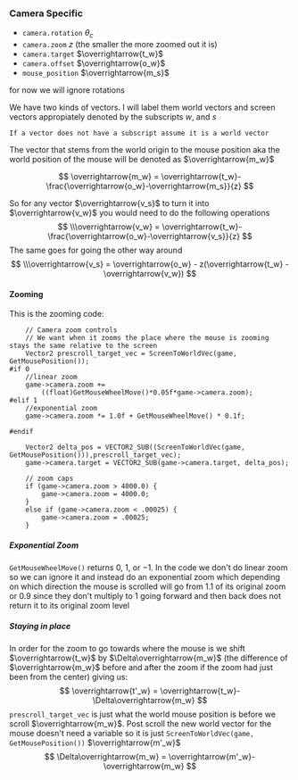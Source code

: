 ### Camera Specific
- `camera.rotation` $\theta_c$
- `camera.zoom` $z$ (the smaller the more zoomed out it is)
- `camera.target` $\overrightarrow{t_w}$
- `camera.offset` $\overrightarrow{o_w}$
- `mouse_position` $\overrightarrow{m_s}$

for now we will ignore rotations

We have two kinds of vectors.
I will label them world vectors and screen vectors appropiately denoted by the subscripts $w$, and $s$ 

    If a vector does not have a subscript assume it is a world vector

The vector that stems from the world origin to the mouse position aka the world position of the mouse will be denoted as $\overrightarrow{m_w}$

$$
\overrightarrow{m_w} = \overrightarrow{t_w}-\frac{\overrightarrow{o_w}-\overrightarrow{m_s}}{z}
$$

So for any vector $\overrightarrow{v_s}$ to turn it into $\overrightarrow{v_w}$ you would need to do the following operations
$$
\\\overrightarrow{v_w} = \overrightarrow{t_w}-\frac{\overrightarrow{o_w}-\overrightarrow{v_s}}{z}
$$
The same goes for going the other way around
$$
\\\overrightarrow{v_s} = \overrightarrow{o_w} - z(\overrightarrow{t_w} - \overrightarrow{v_w}) 
$$

#### Zooming

This is the zooming code:
```
    // Camera zoom controls
    // We want when it zooms the place where the mouse is zooming stays the same relative to the screen
    Vector2 prescroll_target_vec = ScreenToWorldVec(game, GetMousePosition());
#if 0
    //linear zoom
    game->camera.zoom +=
        ((float)GetMouseWheelMove()*0.05f*game->camera.zoom);
#elif 1
    //exponential zoom
    game->camera.zoom *= 1.0f + GetMouseWheelMove() * 0.1f;

#endif

    Vector2 delta_pos = VECTOR2_SUB((ScreenToWorldVec(game, GetMousePosition())),prescroll_target_vec);
    game->camera.target = VECTOR2_SUB(game->camera.target, delta_pos);

    // zoom caps
    if (game->camera.zoom > 4000.0) {
        game->camera.zoom = 4000.0;
    } 
    else if (game->camera.zoom < .00025) {
        game->camera.zoom = .00025;
    }
```
##### Exponential Zoom

`GetMouseWheelMove()` returns $0$, $1$, or $-1$.
In the code we don't do linear zoom so we can ignore it and instead do an exponential zoom which depending on which direction the mouse is scrolled will go from $1.1$ of its original zoom or $0.9$ since they don't multiply to $1$ going forward and then back does not return it to its original zoom level

##### Staying in place

In order for the zoom to go towards where the mouse is we shift $\overrightarrow{t_w}$ by $\Delta\overrightarrow{m_w}$ (the difference of $\overrightarrow{m_w}$ before and after the zoom if the zoom had just been from the center) 
giving us:
$$
\overrightarrow{t'_w} = \overrightarrow{t_w}-\Delta\overrightarrow{m_w}
$$
`prescroll_target_vec` is just what the world mouse position is before we scroll
$\overrightarrow{m_w}$.
Post scroll the new world vector for the mouse doesn't need a variable so it is just `ScreenToWorldVec(game, GetMousePosition())` $\overrightarrow{m'_w}$
$$
\Delta\overrightarrow{m_w} = \overrightarrow{m'_w}-\overrightarrow{m_w}
$$


